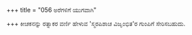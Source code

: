 +++
title = "056 ಅರೆಗಳಿಗೆ ಯುಗವಾಗಿ"

+++
ಕೀಚಕನನ್ನು ರತ್ನಾಕರ ವರ್ಣಿ ಹೇಳುವ 'ಸ್ಮರಪಿಶಾಚ ವಿಜೃಂಭಿತ'ರ ಗುಂಪಿಗೆ ಸೇರಿಸಬಹುದು.